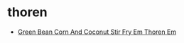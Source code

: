 # thoren

 * [Green Bean Corn And Coconut Stir Fry Em Thoren Em](../index/g/green-bean-corn-and-coconut-stir-fry-em-thoren-em-394669.json)
